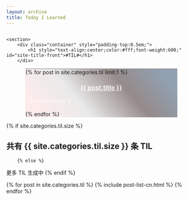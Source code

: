 ```yaml
---
layout: archive
title: Today I Learned
---
```







<div class="front-cover" style="background:url(../images/{{ site.cover_image }}) no-repeat fixed center;background-size:cover;overflow:hidden;">
    
    <section>
        <div class="container" style="padding-top:0.5em;">
            <h1 style="text-align:center;color:#fff;font-weight:600;" id="site-title-front">#TIL#</h1>
        </div>
<div class="featured" style="border-top:1px solid grey;margin:0 10% 0 10%;">
<div style="background-image:linear-gradient(-130deg, rgba(76, 102, 128, 0.61) 10%, rgba(48, 25, 23, 0.5) 35%, rgba(155, 155, 155, 0.2) 65%, rgba(255, 163, 163, 0.2) 90%);">
{% for post in site.categories.til limit:1 %}
<h3 style="text-align:center;font-size:120%;"><a href="{{ site.url }}{{ post.url }}" style="text-align:center;color:white;font-weight:600;">{{ post.title }}</a></h3>
<p style="text-align:left;color:#fff;font-size:90%;padding-bottom:0.5em;padding-left:2%;padding-right:2%;">{{ post.summary }}</p>
{% endfor %}
</div>
</div>
    </section>

</div>


{% if site.categories.til.size %}
## 共有 {{ site.categories.til.size }} 条 TIL
		{% else %}
更多 TIL 生成中
		{% endif %}

<div class="tiles">
{% for post in site.categories.til %}
	{% include post-list-cn.html %}
{% endfor %}
</div><!-- /.tiles -->